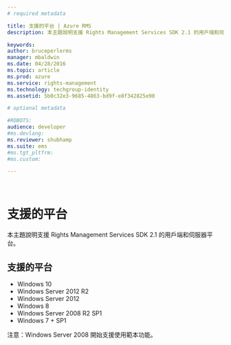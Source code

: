 ```yaml
---
# required metadata

title: 支援的平台 | Azure RMS
description: 本主題說明支援 Rights Management Services SDK 2.1 的用戶端和伺服器平台。

keywords:
author: bruceperlerms
manager: mbaldwin
ms.date: 04/28/2016
ms.topic: article
ms.prod: azure
ms.service: rights-management
ms.technology: techgroup-identity
ms.assetid: 5b0c32e3-9685-4863-bd9f-e8f342825e90

# optional metadata

#ROBOTS:
audience: developer
#ms.devlang:
ms.reviewer: shubhamp
ms.suite: ems
#ms.tgt_pltfrm:
#ms.custom:

---
```


﻿
# 支援的平台

本主題說明支援 Rights Management Services SDK 2.1 的用戶端和伺服器平台。

## 支援的平台

-   Windows 10
-   Windows Server 2012 R2
-   Windows Server 2012
-   Windows 8
-   Windows Server 2008 R2 SP1
-   Windows 7 + SP1

注意：Windows Server 2008 開始支援使用範本功能。

 

 

 





<!--HONumber=Apr16_HO3-->


